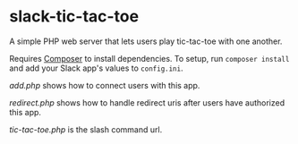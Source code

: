 # slack-tic-tac-toe

A simple PHP web server that lets users play tic-tac-toe with one another.

Requires [Composer](https://getcomposer.org/) to install dependencies. To setup, run `composer install` and add your Slack app's values to `config.ini`.

*add.php* shows how to connect users with this app.

*redirect.php* shows how to handle redirect uris after users have authorized this app.

*tic-tac-toe.php* is the slash command url.
